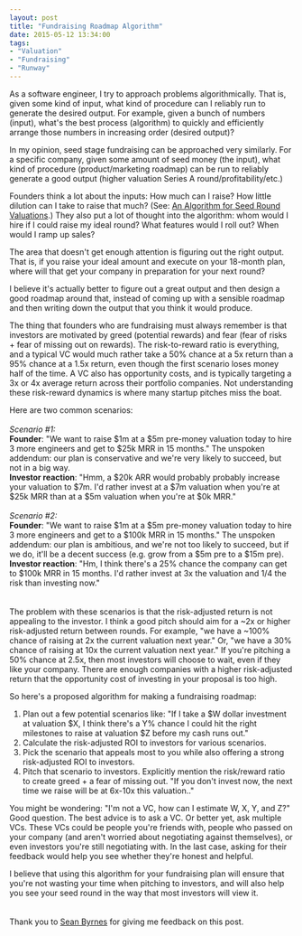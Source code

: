 ```yaml
---
layout: post
title: "Fundraising Roadmap Algorithm"
date: 2015-05-12 13:34:00
tags:
- "Valuation"
- "Fundraising"
- "Runway"
---
```


As a software engineer, I try to approach problems algorithmically. That is, given some kind of input, what kind of procedure can I reliably run to generate the desired output. For example, given a bunch of numbers (input), what's the best process (algorithm) to quickly and efficiently arrange those numbers in increasing order (desired output)?

In my opinion, seed stage fundraising can be approached very similarly. For a specific company, given some amount of seed money (the input), what kind of procedure (product/marketing roadmap) can be run to reliably generate a good output (higher valuation Series A round/profitability/etc.)

Founders think a lot about the inputs: How much can I raise? How little dilution can I take to raise that much? (See: <a href="http://codingvc.com/an-algorithm-for-seed-round-valuations" target="_blank">An Algorithm for Seed Round Valuations</a>.) They also put a lot of thought into the algorithm: whom would I hire if I could raise my ideal round? What features would I roll out? When would I ramp up sales?

The area that doesn't get enough attention is figuring out the right output. That is, if you raise your ideal amount and execute on your 18-month plan, where will that get your company in preparation for your next round?

I believe it's actually better to figure out a great output and then design a good roadmap around that, instead of coming up with a sensible roadmap and then writing down the output that you think it would produce.

The thing that founders who are fundraising must always remember is that investors are motivated by greed (potential rewards) and fear (fear of risks + fear of missing out on rewards). The risk-to-reward ratio is everything, and a typical VC would much rather take a 50% chance at a 5x return than a 95% chance at a 1.5x return, even though the first scenario loses money half of the time. A VC also has opportunity costs, and is typically targeting a 3x or 4x average return across their portfolio companies. Not understanding these risk-reward dynamics is where many startup pitches miss the boat.

Here are two common scenarios:  
<br>
*Scenario #1:*  
**Founder**: "We want to raise $1m at a $5m pre-money valuation today to hire 3 more engineers and get to $25k MRR in 15 months." The unspoken addendum: our plan is conservative and we're very likely to succeed, but not in a big way.  
**Investor reaction**: "Hmm, a $20k ARR would probably probably increase your valuation to $7m. I'd rather invest at a $7m valuation when you're at $25k MRR than at a $5m valuation when you're at $0k MRR."  
<br>
*Scenario #2:*  
**Founder**: "We want to raise $1m at a $5m pre-money valuation today to hire 3 more engineers and get to a $100k MRR in 15 months." The unspoken addendum: our plan is ambitious, and we're not too likely to succeed, but if we do, it'll be a decent success (e.g. grow from a $5m pre to a $15m pre).  
**Investor reaction**: "Hm, I think there's a 25% chance the company can get to $100k MRR in 15 months. I'd rather invest at 3x the valuation and 1/4 the risk than investing now."  
<br>
<br>
The problem with these scenarios is that the risk-adjusted return is not appealing to the investor. I think a good pitch should aim for a ~2x or higher risk-adjusted return between rounds. For example, "we have a ~100% chance of raising at 2x the current valuation next year." Or, "we have a 30% chance of raising at 10x the current valuation next year." If you're pitching a 50% chance at 2.5x, then most investors will choose to wait, even if they like your company. There are enough companies with a higher risk-adjusted return that the opportunity cost of investing in your proposal is too high.   

So here's a proposed algorithm for making a fundraising roadmap:  

1. Plan out a few potential scenarios like: "If I take a $W dollar investment at valuation $X, I think there's a Y% chance I could hit the right milestones to raise at valuation $Z before my cash runs out."
2. Calculate the risk-adjusted ROI to investors for various scenarios.
3. Pick the scenario that appeals most to you while also offering a strong risk-adjusted ROI to investors.
4. Pitch that scenario to investors. Explicitly mention the risk/reward ratio to create greed + a fear of missing out. "If you don't invest now, the next time we raise will be at 6x-10x this valuation.."

You might be wondering: "I'm not a VC, how can I estimate W, X, Y, and Z?" Good question. The best advice is to ask a VC. Or better yet, ask multiple VCs. These VCs could be people you're friends with, people who passed on your company (and aren't worried about negotiating against themselves), or even investors you're still negotiating with. In the last case, asking for their feedback would help you see whether they're honest and helpful.

I believe that using this algorithm for your fundraising plan will ensure that you're not wasting your time when pitching to investors, and will also help you see your seed round in the way that most investors will view it.  
<br>
<br>
Thank you to <a href="http://seanonstartups.co/" target="_blank">Sean Byrnes</a> for giving me feedback on this post.